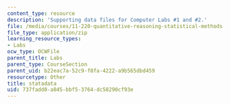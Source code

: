 ```yaml
---
content_type: resource
description: 'Supporting data files for Computer Labs #1 and #2.'
file: /media/courses/11-220-quantitative-reasoning-statistical-methods-for-planners-i-spring-2009/737fadd0a845bbf53764dc58290cf93e_statadata.zip
file_type: application/zip
learning_resource_types:
- Labs
ocw_type: OCWFile
parent_title: Labs
parent_type: CourseSection
parent_uid: b22eac7a-52c9-f8fa-4222-a9b565dbd459
resourcetype: Other
title: statadata
uid: 737fadd0-a845-bbf5-3764-dc58290cf93e
---
```

